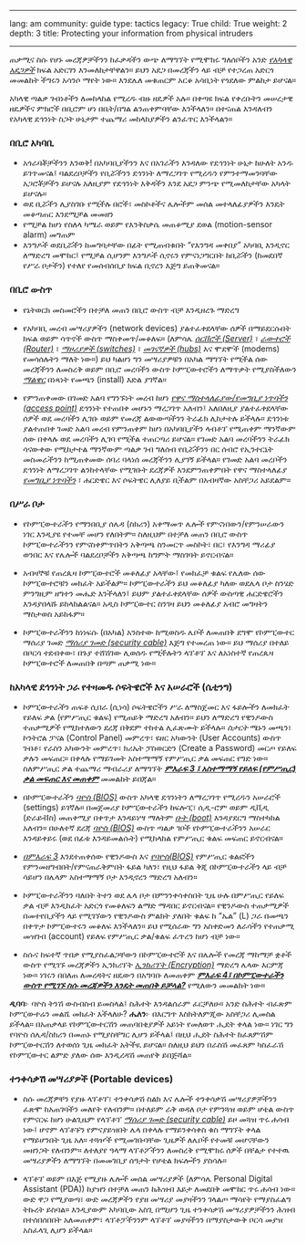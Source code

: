 

---

lang: am
community: guide
type: tactics
legacy: True
child: True
weight: 2
depth: 3
title: Protecting your information from physical intruders

---

ጠቃሚና ስሱ የሆኑ መረጃዎቻችንን ከፈቃዳችን ውጭ ለማግኘት የሚሞክሩ ግለሰቦችን አንድ [*የአካላዊ አደጋዎች*](/am/glossary#Physical_threats) ክፍል አድርገን እንመለከታቸዋልን። ይህን አደጋ በመረጃችን ላይ ብቻ የተጋረጠ አድርጎ መመልከት ችግሩን አሳንሶ ማየት ነው። እንደሌለ መቁጠርም አርቆ አሳቢነት የጎደለው ምልከታ ይሆናል። 

አካላዊ ጣልቃ ገብነቶችን ለመከላከል የሚረዱ ብዙ ዘዴዎች አሉ። በቀጣዩ ክፍል የቀረቡትን መሠረታዊ ዘዴዎችና ምክሮች በቢሮም ሆነ በቤት/በግል ልንጠቀምባቸው እንችላለን። በተናጠል እንዳለብን የአካላዊ ደኅንነት ስጋት ሁኔታም ተጨማሪ መከላከያዎችን ልንፈጥር እንችላልን።



### በቢሮ አካባቢ ###


- አጎራባቾቻችንን እንወቅ! በአካባቢያችንን እና በአገራችን እንዳለው የደኅንነት ሁኔታ ከሁለት አንዱ ይገጥመናል፤ ባልደረቦቻችን የቢሯችንን ደኅንነት ለማረጋገጥ የሚረዱን የምንተማመንባቸው አጋሮቾቻችን ይሆናሉ አለዚያም የደኅንነት እቅዳችን እንደ አደጋ ምንጭ የሚመለከታቸው አካላት ይሆናሉ። 
- ወደ ቢሯችን ሊያስገቡ የሚችሉ በሮች፣ መስኮቶችና ሌሎችም መሰል መተላለፊያዎችን እንዴት መቆጣጠር እንደሚቻል መመዘን
- የሚቻል ከሆነ የስለላ ካሜራ  ወይም የእንቅስቃሴ መጠቆሚያ ደወል (motion-sensor alarm) መግጠም
- እንግዶች ወደቢሯችን ከመግባታቸው በፊት የሚጠብቁበት “የእንግዳ መቀበያ” አካባቢ እንዲኖር ለማድረግ መሞከር፤ የሚቻል ሲሆንም እንግዶች ሲኖሩን የምናነጋግርበት ከቢሯችን (ከመደበኛ የሥራ ቦታችን) የተለየ የመሰብሰቢያ ክፍል ቢኖረን እጅግ ይጠቅመናል።

	

### በቢሮ ውስጥ ###

- የኔትወርክ መስመሮችን  በተቻለ መጠን በቢሮ ውስጥ ብቻ እንዲዘረጉ ማድረግ 

- የአካባቢ መረብ መሣሪያዎችን (network devices) ያልተፈቀደላቸው ሰዎች በማይደርሱበት ክፍል ወይም ሳጥኖች ውስጥ ማስቀመጥ/መቆለፍ። (ለምሳሌ [*ሰርቨሮች (Server)*](/am/glossary#Server) ፣ [*ራውተሮች (Router)*](/am/glossary#Router) ፣ [*ማዞሪያዎች (switches)*](/am/glossary#Router) ፣ [*መገናኛዎች (hubs)*](/am/glossary#Router)   እና ሞደሞች (modems) የመሳሰሉትን ማለት ነው።) ይህ ካልሆነ ግን መሣሪያዎቹን በአካል ማግኘት የሚችል ሰው መረጃችንን ለመስረቅ ወይም  በቢሮ መረባችን ውስጥ ኮምፒውተሮችን ለማጥቃት የሚያስችለውን [*ማልዌር*](/am/መፍቻ#ማልዌር) በነጻነት የመጫን (install) እድል ያገኛል። 

- የምንጠቀመው በገመድ አልባ የግንኙነት መረብ ከሆነ   [*የዋና ማስተላለፊያው/የመግቢያ ነጥባችን (access point)*](/am/glossary#Router)  ደኅንነት የተጠበቀ መሆኑን ማረጋገጥ አለብን፤ አለበለዚያ ያልተፈቀደላቸው ሰዎች ወደ መረባችን ሊገቡ ወይም የመረጃ ልውውጣችንን ትራፊክ ሊከታተሉ ይችላሉ። ደኅንነቱ ያልተጠበቀ ገመድ አልባ መረብ የምንጠቀም ከሆነ በአካባቢያችን ላብቶፕ የሚጠቀም ማንኛውም ሰው በቀላሉ ወደ መረባችን ሊገባ የሚችል ተጠርጣሪ ይሆናል። የገመድ አልባ መረባችንን ትራፊክ ሳናውቀው የሚከታተል ማንኛውም ጣልቃ ገብ ግለሰብ የቢሯችንን በር ሰብሮ የኢንተርኔት መስመራችንን ከሚጠቀመው ሰባሪ ባላነሰ መረጃችንን ሊያገኝ ይችላል። የገመድ አልባ መረቦችን ደኅንነት ለማረጋገጥ ልንከተላቸው የሚገቡት ደረጃዎች እንደምንጠቀምበት  የዋና ማስተላለፊያ [*የመግቢያ ነጥባችን*](/am/glossary#Router) ፣ ሐርድዌር እና ሶፍትዌር ሊለያይ ቢችልም በአብዛኛው አስቸጋሪ አይደልም። 




### በሥራ ቦታ ###

- የኮምፒውተራችን የማንበቢያ ሰሌዳ (ስክሪን) አቀማመጥ ሌሎች የምናነበውን/የምንሠራውን ነገር እንዲያዩ የተመቸ መሆን የለበትም። ስለዚህም በተቻለ መጠን በቢሮ ውስጥ ኮምፒውተራችንን የምናስቀምጥበትን አቅጣጫ ስንመርጥ መስኮት፣ በር፣ የእንግዳ ማሪፊያ ወንበር እና የሌሎች ባልደረቦቻችን አቅጣጫ ከግምት ማስገባት ይኖርብናል። 

- አብዛኞቹ የጠረጴዛ ኮምፒውተሮች መቆለፊያ አላቸው፤ የመክፈቻ ቁልፍ የሌለው ሰው ኮምፒውተሮቹን መክፈት አይችልም። ኮምፒውተራችን ይህ መቆለፊያ ካለው ወደሌላ ቦታ ስንሄድ ምንግዚም ዘግተን መሔድ እንችላለን፤ ይህም ያልተፈቀደላቸው ሰዎች ውስጣዊ ሐርድዌሮችን እንዳያበላሹ ይከላከልልናል። አዲስ ኮምፒውተር ስንገዛ ይህን መቆለፊያ አብሮ መግዛትን ማስታወስ አይከፋም።

- ኮምፒውተራችንን ከነነፍሱ (በአካል) አንስተው ከሚወስዱ ሌቦች ለመጠበቅ ደግሞ የኮምፒውተር ማሰሪያ ገመድ [*ማሰሪያ ገመድ (security cable)*](/am/glossary#Security_cable) እጅግ የተመረጠ ነው። ይህ ማሰሪያ በተለይ በቦርሳ ተደብቀው፣ በጉያ ተሸሽገው ሊወሰዱ የሚችሉትን ላፕቶፕ እና ለአነስተኛ የጠረጴዛ ኮምፒውተሮች ለመጠበቅ በጣም ጠቃሚ ነው።


	
### ከአካላዊ ደኅንነት ጋራ የተዛመዱ ሶፍትዌሮች እና አሠራሮች (ሴቲንግ) ###

- ኮምፒውተራችን ጠፍቶ ሲበራ (ሲነሳ) ሶፍትዌሮችን ሥራ ለማስጀመር እና ፋይሎችን ለመክፈት የይለፍ ቃል (የምሥጢር ቁልፍ) የሚጠይቅ ማድረግ አለብን። ይህን ለማድረግ የዊንዶውስ ተጠቃሚዎች የሚከተለውን ደረጃ በቅደም ተከተል ሊፈጽሙት ይችላሉ። *ስታርት* ሜኑን መጫን፣ ኮንትሮል ፓናል (Control Panel) መምረጥ፣ ዩዘር አካውንት (User Accounts) ውስጥ ገብቶ፣ የራስን አካውንት መምረጥ፣ ክሪኤት ፓስወርድን (Create a Password) መርጦ የይለፍ ቃሉን መፍጠር።  በቀላሉ የማይገመት አስተማማኝ የምሥጢር ቃል መፍጠር የግድ ነው። ስለምሥጢር ቃል ተጨማሪ ማብራሪያ ለማግኘት [***ምእራፍ 3 ፤ አስተማማኝ  የይለፍ (የምሥጢር) ቃል መፍጠር እና መጠቀም***](/am/chapter-3) መመልከት ይበጃል። 

- በኮምፒውተራችን [*ባዮስ (BIOS)*](/am/glossary#BIOS) ውስጥ አካላዊ ደኅንነትን ለማረጋገጥ የሚረዱን አሠራሮች (settings) ይገኛሉ። በመጀመሪያ ኮምፒውተራችን ከፍሎፒ፣ ሲዲ-ሮም ወይም ዲቪዲ (ድራይቭስ) መጠቀሚያ በቀጥታ እንዳይነሣ ማለትም  [*ቡት (boot)*](/am/glossary#Booting)    እንዳያደርግ ማስተካከል አለብን። በሁለተኛ ደረጃ  [*ባዮስ (BIOS)*](/am/glossary#BIOS) ውስጥ ጣልቃ ገቦች የኮምፒውተራችንን አሠራር እንዳይቀይሩ (ወደ በፊቱ እንዳይመልሱት) የሚከላከል የምሥጢር ቁልፍ መፍጠር ይኖርብናል።

- [*በምእራፍ 3*](/am/chapter-3) እንደተጠቀሰው የዊንዶውስ እና [*የባዮስ(BIOS)*](/am/glossary#BIOS) የምሥጢር ቁልፎችን የምንመዘግብበት/የምናጠራቅምበት ፋይል ካለን፣ የዚህ ፋይል ቅጂ በኮምፒውተራችን ላይ ብቻ ሳይሆን በሌላም አስተማማኝ ቦታ እንዲኖረን ማድረግ አለብን።

- ኮምፒውተራችንን ባለበት ትተን ወደ ሌላ ቦታ በምንንቀሳቀስበት ጊዜ ሁሉ በምሥጢር የይለፍ ቃል ብቻ እንዲከፈት አድርጎ የመቆለፍን ልማድ ማዳበር ይኖርብናል። የዊንዶውስ ተጠቃሚዎች በመተየቢያችን ላይ የሚገኘውን የዊንዶውስ ምልክት ያለበት ቁልፍ ከ “ኤል” (L) ጋራ በመጫን በቀጥታ ኮምፒውተሩን መቆለፍ እንችላለን። ይህ የሚሰራው ግን አስቀድመን ለራሳችን የተጠቃሚ መዝገብ (account) የይለፍ የምሥጢር ቃል/ቁልፍ ፈጥረን ከሆነ ብቻ ነው።

- ስሱና ከፍተኛ ጥበቃ የሚያስፈልጋቸውን በኮምፒውተሮች እና በሌሎች የመረጃ ማከማቻ ቋቶች ውስጥ የሚገኙ መረጃዎችን ኢንክሪፕት [*ኢንክሪፕት (Encryption)*](/am/glossary#Encryption)  ማድረግ ሌላው እርምጃ ነው። ነገሩን በበለጠ ለመረዳትና ዘዴውን በአግባቡ ለመጠቀም  [***ምእራፍ 4፤ በኮምፒውተራችን ውስጥ የሚገኙ ስሱ መረጃዎችን እንዴት መጠበቅ ይቻላል?***](/am/chapter-4)  የሚለውን መመልከት ነው።



<div class=background markdown=1>

**ዲባባ**፦ ባዮስ ትንሽ ውስብስብ ይመስላል፤ ስሕተት እንዳልሰራም ፈርቻለሁ። አንድ ስሕተት ብፈጽም ኮምፒውተሬን መልሼ መክፈት እችላለሁ? 
**ሔለን**፦ በእርግጥ እስክትለምጂው አስቸጋሪ ሊመስል ይችላል። በአጠቃላይ የኮምፒውተርሽን መጠባበቂያዎች አይነት የመለወጥ ሒደት ቀላል ነው። ነገር ግን የባዮስ ሰሌዳ/ስክሪን በመጠኑ የሚያስቸግር ሊሆን ይችላል፤ በዚህ ሒደት ስሕተት ከፈጸምሽም ኮምፒውተርሽን ለተወሰነ ጊዜ መክፈት አትችዪ ይሆናል። ስለዚህ ይህን በራስሽ መፈጸም ካስፈራሽ የኮምፒውተር ልምድ ያለው ሰው እንዲረዳሽ መጠየቅ ይበጅሻል።
</div>



### ተንቀሳቃሽ መሣሪያዎች (Portable devices) ### 

- ስሱ መረጃዎቸን የያዙ ላፕቶፕ፣ ተንቀሳቃሽ ስልክ እና ሌሎች ተንቀሳቃሽ መሣሪያዎቻችንን ፈጽሞ ከአጠገባችን መለየት የለብንም። በተለይም ራቅ ወዳለ ቦታ የምንጓዝ ወይም ሆቴል ውስጥ የምናርፍ ከሆነ ሁልጊዜም የላፕቶፕ [*ማሰሪያ ገመድ (security cable)*](/am/glossary#Security_cable)  ይዞ መጓዝ ጥሩ ሐሳብ ነው፤ ሆኖም ላፕቶፑን የምናያይዝበት ሌላ በቀላሉ የማይንቀሳቀስ ቁስ ማግኘት ቀላል የማይሆንበት ጊዜ አለ። ተጓዦች የሚመገቡባቸው ጊዜዎች ለሌቦች የተመቹ መሆናቸውን መዘንጋት የለብንም። ለተለያየ ዓላማ ላፕቶፖችንን ለመስረቅ የሚሞክሩ ሰዎች በቸልታ የተተዉ መሣሪያዎችን ለማግኘት በመመገቢያ ሰዓታት የሆቴል ክፍሎችን ያስሳሉ። 

- ላፕቶፕ ወይም በእጅ የሚያዙ ሌሎች መሰል መሣሪያዎች  (ለምሳሌ Personal Digital Assistant (PDA)) ከያዝን በተቻለ መጠን ከሕዝብ እይታ ለመደበቅ መሞከር ጥሩ ሐሳብ ነው። ውድ ዋጋ የሚያወጣ፣ ውድ መረጃዎችን የያዘ መሣሪያ መያዛችንን ገላልጦ ማሳየት የማያስፈልግ ትኩረት ይስባል። እንዲያውም አካባቢው አስጊ በሚሆን ጊዜ ተንቀሳቃሽ መሣሪያዎቻችንን ሕዝብ በተሰበሰበበት አለመጠቀም፣ ላፕቶፓችንንም ላፕቶፕ መያዛችንን በማያስታውቅ ቦርሳ መያዝ አስፈላጊ ሊሆን ይችላል። 

